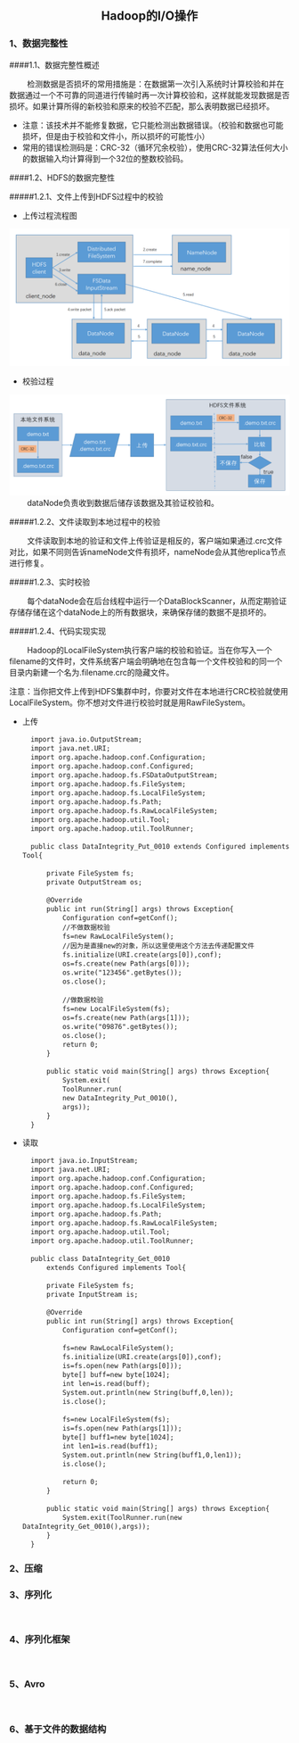 ## <p align="center">Hadoop的I/O操作</p>


### 1、数据完整性

####1.1、数据完整性概述

&emsp;&emsp; 检测数据是否损坏的常用措施是：在数据第一次引入系统时计算校验和并在数据通过一个不可靠的同道进行传输时再一次计算校验和，这样就能发现数据是否损坏。如果计算所得的新校验和原来的校验不匹配，那么表明数据已经损坏。

- 注意：该技术并不能修复数据，它只能检测出数据错误。（校验和数据也可能损坏，但是由于校验和文件小，所以损坏的可能性小）
- 常用的错误检测码是：CRC-32（循环冗余校验），使用CRC-32算法任何大小的数据输入均计算得到一个32位的整数校验码。

####1.2、HDFS的数据完整性

#####1.2.1、文件上传到HDFS过程中的校验

- 上传过程流程图

![](imgs/study-2/s-2-2.jpg)

- 校验过程

![](imgs/study-3/s-3-1.jpg)
&emsp;&emsp; dataNode负责收到数据后储存该数据及其验证校验和。


#####1.2.2、文件读取到本地过程中的校验

&emsp;&emsp; 文件读取到本地的验证和文件上传验证是相反的，客户端如果通过.crc文件对比，如果不同则告诉nameNode文件有损坏，nameNode会从其他replica节点进行修复。

#####1.2.3、实时校验

&emsp;&emsp; 每个dataNode会在后台线程中运行一个DataBlockScanner，从而定期验证存储存储在这个dataNode上的所有数据块，来确保存储的数据不是损坏的。

#####1.2.4、代码实现实现

&emsp;&emsp; Hadoop的LocalFileSystem执行客户端的校验和验证。当在你写入一个filename的文件时，文件系统客户端会明确地在包含每一个文件校验和的同一个目录内新建一个名为.filename.crc的隐藏文件。

注意：当你把文件上传到HDFS集群中时，你要对文件在本地进行CRC校验就使用LocalFileSystem。你不想对文件进行校验时就是用RawFileSystem。

- 上传
 
        import java.io.OutputStream;
    	import java.net.URI;
    	import org.apache.hadoop.conf.Configuration;
    	import org.apache.hadoop.conf.Configured;
    	import org.apache.hadoop.fs.FSDataOutputStream;
    	import org.apache.hadoop.fs.FileSystem;
    	import org.apache.hadoop.fs.LocalFileSystem;
    	import org.apache.hadoop.fs.Path;
    	import org.apache.hadoop.fs.RawLocalFileSystem;
    	import org.apache.hadoop.util.Tool;
    	import org.apache.hadoop.util.ToolRunner;
    	
    	public class DataIntegrity_Put_0010 extends Configured implements Tool{
	    
		    private FileSystem fs;
		    private OutputStream os;
	    
		    @Override
		    public int run(String[] args) throws Exception{
			    Configuration conf=getConf();
			    //不做数据校验
			    fs=new RawLocalFileSystem();
			    //因为是直接new的对象，所以这里使用这个方法去传递配置文件
			    fs.initialize(URI.create(args[0]),conf);
			    os=fs.create(new Path(args[0]));
			    os.write("123456".getBytes());
			    os.close();
			    
			    //做数据校验
			    fs=new LocalFileSystem(fs);
			    os=fs.create(new Path(args[1]));
			    os.write("09876".getBytes());
			    os.close();
			    return 0;
		    }
		    
		    public static void main(String[] args) throws Exception{
			    System.exit(
			    ToolRunner.run(
			    new DataIntegrity_Put_0010(),
			    args));
		    }
	    }


- 读取


	    import java.io.InputStream;
		import java.net.URI;
		import org.apache.hadoop.conf.Configuration;
		import org.apache.hadoop.conf.Configured;
		import org.apache.hadoop.fs.FileSystem;
		import org.apache.hadoop.fs.LocalFileSystem;
		import org.apache.hadoop.fs.Path;
		import org.apache.hadoop.fs.RawLocalFileSystem;
		import org.apache.hadoop.util.Tool;
		import org.apache.hadoop.util.ToolRunner;
	
		public class DataIntegrity_Get_0010
		    extends Configured implements Tool{
		
		    private FileSystem fs;
		    private InputStream is;
		
		    @Override
		    public int run(String[] args) throws Exception{
		        Configuration conf=getConf();
		
		        fs=new RawLocalFileSystem();
		        fs.initialize(URI.create(args[0]),conf);
		        is=fs.open(new Path(args[0]));
		        byte[] buff=new byte[1024];
		        int len=is.read(buff);
		        System.out.println(new String(buff,0,len));
		        is.close();
		
		        fs=new LocalFileSystem(fs);
		        is=fs.open(new Path(args[1]));
		        byte[] buff1=new byte[1024];
		        int len1=is.read(buff1);
		        System.out.println(new String(buff1,0,len1));
		        is.close();
		
		        return 0;
		    }
		
		    public static void main(String[] args) throws Exception{
		        System.exit(ToolRunner.run(new DataIntegrity_Get_0010(),args));
		    }
		}


### 2、压缩



### 3、序列化
&ensp;&ensp;&ensp;

### 4、序列化框架
&ensp;&ensp;&ensp; 

### 5、Avro
&ensp;&ensp;&ensp; 

### 6、基于文件的数据结构
&ensp;&ensp;&ensp; 